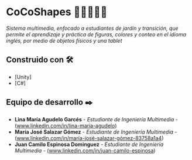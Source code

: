 # CoCoShapes 🎨🔺🔢👩‍🏫

_Sistema multimedia, enfocado a estudiantes de jardín y transición, que permite el aprendizaje y práctica de figuras, colores y conteo en el idioma inglés, por medio de objetos físicos y una tablet_

## Construido con 🛠️

* [Unity]
* [C#]

## Equipo de desarrollo ✒️

* **Lina María Agudelo Garcés** - *Estudiante de Ingeniería Multimedia* - (www.linkedin.com/in/lina-maria-agudelo)
* **María José Salazar Gómez** - *Estudiante de Ingeniería Multimedia* - (www.linkedin.com/in/maría-josé-salazar-gómez-83758a1a4)
* **Juan Camilo Espinosa Dominguez** - *Estudiante de Ingeniería Multimedia* - (www.linkedin.com/in/juan-camilo-espinosa)
